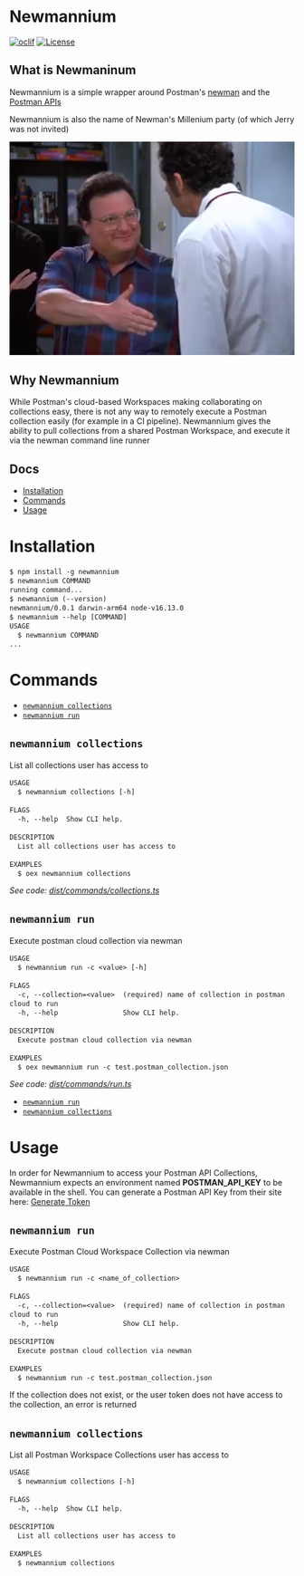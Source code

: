 Newmannium
=================
[![oclif](https://img.shields.io/badge/cli-oclif-brightgreen.svg)](https://oclif.io)
[![License](https://img.shields.io/npm/l/oclif-hello-world.svg)](https://github.com/oclif/hello-world/blob/main/package.json)

## What is Newmaninum
Newmannium is a simple wrapper around Postman's [newman](https://github.com/postmanlabs/newman) and the [Postman APIs](https://learning.postman.com/docs/developer/intro-api/)

Newmannium is also the name of Newman's Millenium party (of which Jerry was not invited)

![](img/newman.jpeg)

## Why Newmannium

While Postman's cloud-based Workspaces making collaborating on collections easy, there is not any way to remotely execute a Postman collection easily (for example in a CI pipeline). Newmannium gives the ability to pull collections from a shared Postman Workspace, and execute it via the newman command line runner

## Docs
<!-- toc -->
* [Installation](#installation)
* [Commands](#commands)
* [Usage](#usage)
<!-- tocstop -->
# Installation
<!-- usage -->
```sh-session
$ npm install -g newmannium
$ newmannium COMMAND
running command...
$ newmannium (--version)
newmannium/0.0.1 darwin-arm64 node-v16.13.0
$ newmannium --help [COMMAND]
USAGE
  $ newmannium COMMAND
...
```
<!-- usagestop -->
# Commands
<!-- commands -->
* [`newmannium collections`](#newmannium-collections)
* [`newmannium run`](#newmannium-run)

## `newmannium collections`

List all collections user has access to

```
USAGE
  $ newmannium collections [-h]

FLAGS
  -h, --help  Show CLI help.

DESCRIPTION
  List all collections user has access to

EXAMPLES
  $ oex newmannium collections
```

_See code: [dist/commands/collections.ts](https://github.com/compoze/newmannium/blob/v0.0.1/dist/commands/collections.ts)_

## `newmannium run`

Execute postman cloud collection via newman

```
USAGE
  $ newmannium run -c <value> [-h]

FLAGS
  -c, --collection=<value>  (required) name of collection in postman cloud to run
  -h, --help                Show CLI help.

DESCRIPTION
  Execute postman cloud collection via newman

EXAMPLES
  $ oex newmannium run -c test.postman_collection.json
```

_See code: [dist/commands/run.ts](https://github.com/compoze/newmannium/blob/v0.0.1/dist/commands/run.ts)_
<!-- commandsstop -->
* [`newmannium run`](#newmannium-run)
* [`newmannium collections`](#newmannium-collections)

# Usage

In order for Newmannium to access your Postman API Collections, Newmannium expects an environment named **POSTMAN_API_KEY** to be available in the shell. You can generate a Postman API Key from their site here: [Generate Token](https://lively-eclipse-481148.postman.co/settings/me/api-keys?)

## `newmannium run`

Execute Postman Cloud Workspace Collection via newman

```
USAGE
  $ newmannium run -c <name_of_collection>

FLAGS
  -c, --collection=<value>  (required) name of collection in postman cloud to run
  -h, --help                Show CLI help.

DESCRIPTION
  Execute postman cloud collection via newman

EXAMPLES
  $ newmannium run -c test.postman_collection.json
```

If the collection does not exist, or the user token does not have access to the collection, an error is returned

## `newmannium collections`

List all Postman Workspace Collections user has access to

```
USAGE
  $ newmannium collections [-h]

FLAGS
  -h, --help  Show CLI help.

DESCRIPTION
  List all collections user has access to

EXAMPLES
  $ newmannium collections
```
